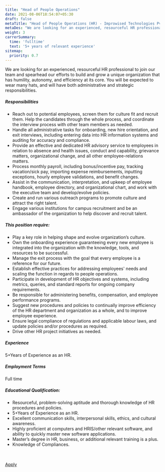 ```yaml
---
title: "Head of People Operations"
date: 2021-08-06T18:54:07+05:30
draft: false
metaTitle: "Head of People Operations (HR) - Improwised Technologies Pvt. Ltd"
metaDes: "We are looking for an experienced, resourceful HR professional to join our team and spearhead our efforts to build and grow a unique organization that has humility, autonomy, and efficiency at its core. You will be expected to wear many hats, and will have both administrative and strategic responsibilities."
weight: 3
carrerSummary:
  time: 'fulltime'
  text: '5+ years of relevant experience'
sitemap:
  priority: 0.7
---
```


<div class="col-md-8 col-sm-12 job-details">
  <p>
    We are looking for an experienced, resourceful HR professional to join our team and spearhead our efforts to build and grow a unique organization that has humility, autonomy, and efficiency at its core. You will be expected to wear many hats, and will have both administrative and strategic responsibilities.
  </p>
  <div class="text-block">
    <h5>Responsibilities</h5>
    <ul class="bullets">
      <li>
        Reach out to potential employees, screen them for culture fit and recruit them. Help the candidates through the whole process, and coordinate the interview process with other team members as needed.
      </li>
      <li>
        Handle all administrative tasks for onboarding, new hire orientation, and exit interviews, including entering data into HR information systems and auditing for accuracy and compliance.
      </li>
      <li>
        Provide an effective and dedicated HR advisory service to employees in relation to absence and health issues, conduct and capability, grievance matters, organizational change, and all other employee-relations matters.
      </li>
      <li>
        Process monthly payroll, including bonus/incentive pay, tracking vacation/sick pay, importing expense reimbursements, inputting exceptions, hourly employee validations, and benefit changes.
      </li>
      <li>
        Assist in the communication, interpretation, and upkeep of employee handbook, employee directory, and organizational chart, and work with the executive team and develop/evolve policies.
      </li>
      <li>
        Create and run various outreach programs to promote culture and attract the right talent.
      </li>
      <li>
        Engage various institutions for campus recruitment and be an ambassador of the organization to help discover and recruit talent.
      </li>
    </ul>
  </div>
  <div class="text-block">
    <h5>This position require:</h5>
    <ul class="bullets">
      <li>
        Play a key role in helping shape and evolve organization’s culture.
      </li>
      <li>
        Own the onboarding experience guaranteeing every new employee is integrated into the organization with the knowledge, tools, and resources to be successful.
      </li>
      <li>
        Manage the exit process with the goal that every employee is a reference for our future.
      </li>
      <li>
        Establish effective practices for addressing employees' needs and scaling the function in regards to people operations.
      </li>
      <li>
        Participate in development of HR objectives and systems, including metrics, queries, and standard reports for ongoing company requirements.
      </li>
      <li>
        Be responsible for administering benefits, compensation, and employee performance programs.
      </li>
      <li>
        Suggest new procedures and policies to continually improve efficiency of the HR department and organization as a whole, and to improve employee experience.
      </li>
      <li>
        Ensure legal compliance of regulations and applicable labour laws, and update policies and/or procedures as required.
      </li>
      <li>
        Drive other HR project initiatives as needed.
      </li>
    </ul>
  </div>
</div>
<div class="col-md-offset-1 col-md-3 col-sm-12">
  <div class="text-block">
    <h5>Experience</h5>
    <p>
      5+Years of Experience as an HR.
    </p>
  </div>
  <div class="text-block">
    <h5>Employment Terms</h5>
    <p>
      Full time
    </p>
  </div>
  <div  class="text-block">
    <h5>Educational Qualification:</h5>
    <ul class="bullets">
      <li>
        Resourceful, problem-solving aptitude and thorough knowledge of HR procedures and policies.
      </li>
      <li>
      	5+Years of Experience as an HR.
      </li>
      <li>
        Excellent communication skills, interpersonal skills, ethics, and cultural awareness.
      </li>
      <li>
        Highly proficient at computers and HRIS/other relevant software, and ability to quickly master new software applications.
      </li>
      <li>
        Master’s degree in HR, business, or additional relevant training is a plus.
      </li>
      <li>
        Knowledge of Compliances.
      </li>
    </ul>
  </div>
</div>
<div class="col-lg-12">
  <br><br>
  <div class="text-block">
    <a class="btn btn--primary type--uppercase" target="_blank" rel="noopener" href="mailto:careers@improwised.com?subject=Apply for Head of People Operations(HR)">
    <span class="btn__text">
      Apply
    </span>
    </a>
  </div>
</div>

